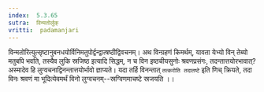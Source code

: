 ```yaml
---
index:  5.3.65
sutra:  विन्मतोर्लुक्
vritti:  padamanjari
---
```


विन्मतोरित्युत्सृष्टानुबनधयोर्विनिमतुपोर्द्वन्द्वात्षष्ठीद्विवचनम्। अथ विन्ग्रहणं किमर्थम्, यावता येभ्यो विन् तेब्यो मतुबपि भवति, तस्यैव लुकि स्रजिष्ठ इत्यादि सिद्धम्, न च विन इष्ठचीयसुनोः श्रवणप्रसंगः, तदन्तात्तयोरभावात्? अस्मादेव हि लुग्वचनाद्विनन्तात्तयोर्भावो ज्ञाप्यते। यदा तर्हि विनन्तात् `तत्करोति तदातष्टे` इति णिच् क्रियते, तदा विनः श्रवणं मा भूदित्येवमर्थं विनो लुग्वचनम्--स्रग्विणमाचष्टे स्रजयति ।।

